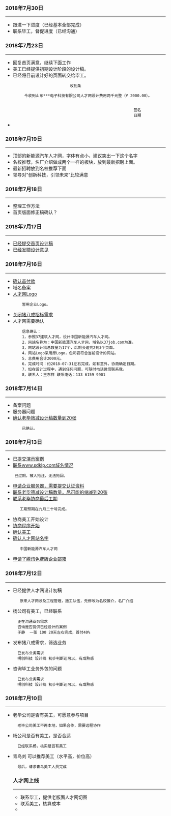 
###  2018年7月30日
-----------------------------------------------------------------
 * 跟进一下进度（已经基本全部完成）
 * 联系毕工，督促进度（已经沟通）


###  2018年7月23日
-----------------------------------------------------------------
 * 回复首页满意，继续下面工作
 * 美工已经提供初期设计阶段的设计稿。
 * 已经将目前设计好的页面转交给毕工。
   ```
                            收到条

        今收到山东***电子科技有限公司人才网设计费用两千元整（¥ 2000.00）。


                                                        签名
                                                        日期

   ```
 *

###  2018年7月19日
-----------------------------------------------------------------
 * 顶部的新能源汽车人才网，字体有点小，建议突出一下这个名字
 * 名校推荐，名厂介绍做成两个一样的板块，放到最新招聘上面。
 * 最新招聘放到名校推荐下面
 * 领导对“创新科技，引领未来”比较满意

###  2018年7月18日
-----------------------------------------------------------------
 * 整理工作方法
 * 首页版面修正稿确认？



###  2018年7月17日
-----------------------------------------------------------------
* [已经提交首页设计稿]()
* [已经发聩设计意见]()


###  2018年7月16日
-----------------------------------------------------------------
* [确认首付款]()
* 域名备案
* [人才网Logo]()
  ```
      暂用企业Logo。

   ```
* [关闭猪八戒招标需求]()
* 人才网需要确认
  ```
      信息确认：
      1，参照37建筑人才网，设计中国新能源汽车人才网。
      2，网站名称为：中国新能源汽车人才网，域名以37job.com为准。
      3，网站设计稿总数量为17个，后期会追究2到3个页面。
      4，网站Logo采用原Logo，色彩要符合当前设计的网站。
      5，总费用合计2000元。
      6，完成时间：约2018-07-31左右完成，如有意外，协商确定日期。
      7，如在设计过程中，遇到任何问题，可随时电话微信联系我。
      8，联系人：王东祥 联系电话：133 6159 9901

   ```

###  2018年7月14日
-----------------------------------------------------------------

 * 备案问题
 * 服务器问题
 * [确认老毕筛减设计稿数量到20张]()
     ```
         已确认。

      ```


###  2018年7月13日
-----------------------------------------------------------------
* [已提交演示案例]()
* [联系www.sdklp.com域名情况]()
 ```
     已过期，被人抢注，无法抢回。

  ```
* [申请企业服务器，需要提交认证资料]()
* [联系老毕筛减设计稿数量，尽可能的缩减到20张]()
* [联系老毕协商最后工期]()
  ```
     工期预期在九月二十号完成。

  ```
* 协商美工开始设计
* [协商程序开始]()
* [确认美工]()
* [确认人才网站名字]()
  ```
     中国新能源汽车人才网

  ```
* [申请了腾讯免费版企业邮箱](https://exmail.qq.com/login)

###  2018年7月12日
-----------------------------------------------------------------

* 已经提供人才网设计初稿
  ```
     原来人才网涉及工程管理，施工队伍，先修改为名校推介，名厂介绍

  ```
* 杨公司有美工，已经联系
  ```
    正在沟通业务需求
    咨询是否提供已经设计的案例
    于静  一张 100 20天左右完成，首付40%

  ```

* 发布猪八戒需求，筛选业务
  ```
    已发布业务需求
    明创科技 设计搞 初步判断还可以，有成熟感

  ```
* 咨询毕工业务外包的问题
  ```
    已发布业务需求
    明创科技 设计搞 初步判断还可以，有成熟感

  ```


###  2018年7月10日
-----------------------------------------------------------------

* 老毕公司是否有美工，可愿意参与项目
  ```
    老毕公司美工不再本地，如果合作，需要远程协作

  ```
* 杨公司是否有美工，是否合适
  ```
    已经联系杨，核实是否有美工

  ```
* 青岛刘 可以推荐美工（水平高，价位高）
  ```
    最后，请求青岛美工人员完成

  ```



  ### 人才网上线
  -----------------------------------------------------------------

  *   联系毕工，提供老版面人才网切图
  *   联系美工，核算成本
  *
